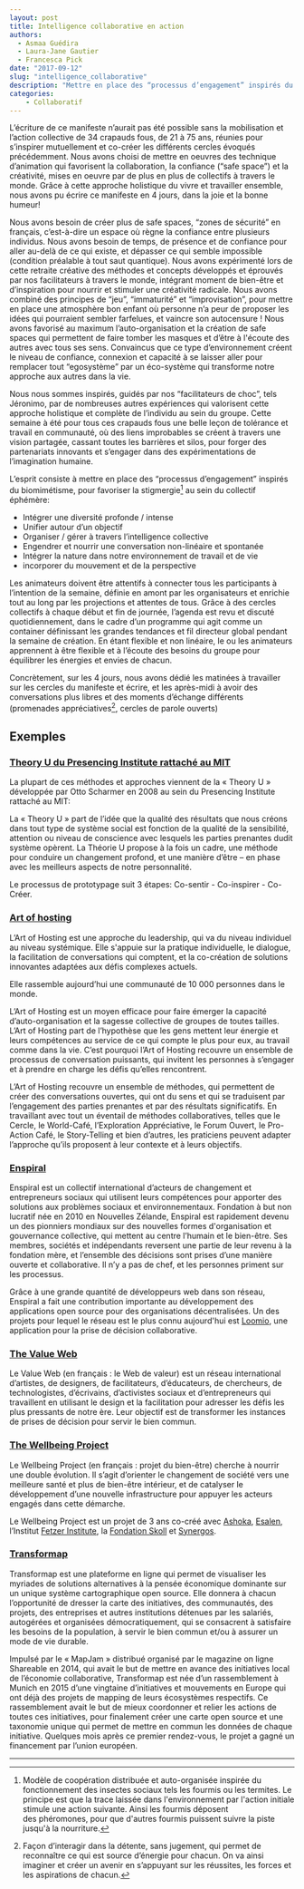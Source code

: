 ```yaml
---
layout: post
title: Intelligence collaborative en action
authors: 
  - Asmaa Guédira
  - Laura-Jane Gautier
  - Francesca Pick
date: "2017-09-12"
slug: "intelligence_collaborative"
description: "Mettre en place des “processus d’engagement” inspirés du biomimétisme, pour favoriser la stigmergie au sein du collectif éphémère."
categories:
    - Collaboratif
---
```


L’écriture de ce manifeste n’aurait pas été possible sans la mobilisation et l’action collective de 34 crapauds fous, de 21 à 75 ans, réunies pour s’inspirer mutuellement et co-créer les différents cercles évoqués précédemment. 
Nous avons choisi de mettre en oeuvres des technique d’animation qui favorisent la collaboration, la confiance (“safe space”) et la créativité, mises en oeuvre par de plus en plus de collectifs à travers le monde. Grâce à cette approche holistique du vivre et travailler ensemble, nous avons pu écrire ce manifeste en 4 jours, dans la joie et la bonne humeur!

Nous avons besoin de créer plus de safe spaces, “zones de sécurité” en français, c’est-à-dire un espace où règne la confiance entre plusieurs individus. Nous avons besoin de temps, de présence et de confiance pour aller au-delà de ce qui existe, et dépasser ce qui semble impossible (condition préalable à tout saut quantique). Nous avons expérimenté lors de cette retraite créative des méthodes et concepts développés et éprouvés par nos facilitateurs à travers le monde, intégrant moment de bien-être et d’inspiration pour nourrir et stimuler une créativité radicale. Nous avons combiné des principes de “jeu”, “immaturité” et “improvisation”, pour mettre en place une atmosphère bon enfant où personne n’a peur de proposer les idées qui pourraient sembler farfelues, et vaincre son autocensure ! Nous avons favorisé au maximum l’auto-organisation et la création de safe spaces qui permettent de faire tomber les masques et d’être à l'écoute des autres avec tous ses sens. Convaincus que ce type d’environnement créent le niveau de confiance, connexion et capacité à se laisser aller pour remplacer tout “egosystème” par un éco-système qui transforme notre approche aux autres dans la vie. 

Nous nous sommes inspirés, guidés par nos “facilitateurs de choc”, tels Jéronimo, par de nombreuses autres expériences qui valorisent cette approche holistique et complète de l’individu au sein du groupe. Cette semaine à été pour tous ces crapauds fous une belle leçon de tolérance et travail en communauté, où des liens improbables se créent à travers une vision partagée, cassant toutes les barrières et silos, pour forger des partenariats innovants et s’engager dans des expérimentations de l’imagination humaine.

L’esprit consiste à mettre en place des “processus d’engagement” inspirés du biomimétisme, pour favoriser la stigmergie[^1] au sein du collectif éphémère: 

- Intégrer une diversité profonde / intense
- Unifier autour d’un objectif
- Organiser / gérer à travers l’intelligence collective
- Engendrer et nourrir une conversation non-linéaire et spontanée 
- Intégrer la nature dans notre environnement de travail et de vie
- incorporer du mouvement et de la perspective 

Les animateurs doivent être attentifs à connecter tous les participants à l’intention de la semaine, définie en amont par les organisateurs et enrichie tout au long par les projections et attentes de tous. Grâce à des cercles collectifs à chaque début et fin de journée, l’agenda est revu et discuté quotidiennement, dans le cadre d’un programme qui agit comme un container définissant les grandes tendances et fil directeur global pendant la semaine de création. En étant flexible et non linéaire, le ou les animateurs apprennent à être flexible et à l’écoute des besoins du groupe pour équilibrer les énergies et envies de chacun. 

Concrètement, sur les 4 jours, nous avons dédié les matinées à travailler sur les cercles du manifeste et écrire, et les après-midi à avoir des conversations plus libres et des moments d’échange différents (promenades appréciatives[^2], cercles de parole ouverts)


## Exemples 

### [Theory U du Presencing Institute rattaché au MIT][1]

La plupart de ces méthodes et approches viennent de la « Theory U » développée par Otto Scharmer en 2008 au sein du Presencing Institute rattaché au MIT: 

La « Theory U » part de l’idée que la qualité des résultats que nous créons dans tout type de système social est fonction de la qualité de la sensibilité, attention ou niveau de conscience avec lesquels les parties prenantes dudit système opèrent. La Théorie U propose à la fois un cadre, une méthode pour conduire un changement profond, et une manière d’être – en phase avec les meilleurs aspects de notre personnalité. 

Le processus de prototypage suit 3 étapes: Co-sentir - Co-inspirer - Co-Créer.

### [Art of hosting][2]

L’Art of Hosting est une approche du leadership, qui va du niveau individuel au niveau systémique. Elle s'appuie sur la pratique individuelle, le dialogue, la facilitation de conversations qui comptent, et la co-création de solutions innovantes adaptées aux défis complexes actuels. 

Elle rassemble aujourd’hui une communauté de 10 000 personnes dans le monde. 

L’Art of Hosting est un moyen efficace pour faire émerger la capacité d’auto-organisation et la sagesse collective de groupes de toutes tailles. L’Art of Hosting part de l’hypothèse que les gens mettent leur énergie et leurs compétences au service de ce qui compte le plus pour eux, au travail comme dans la vie. C’est pourquoi l’Art of Hosting recouvre un ensemble de processus de conversation puissants, qui invitent les personnes à s’engager et à prendre en charge les défis qu’elles rencontrent.

L’Art of Hosting recouvre un ensemble de méthodes, qui permettent de créer des conversations ouvertes, qui ont du sens et qui se traduisent par l’engagement des parties prenantes et par des résultats significatifs. En travaillant avec tout un éventail de méthodes collaboratives, telles que le Cercle, le World-Café, l’Exploration Appréciative, le Forum Ouvert, le Pro-Action Café, le Story-Telling et bien d’autres, les praticiens peuvent adapter l’approche qu’ils proposent à leur contexte et à leurs objectifs.

### [Enspiral][3]
Enspiral est un collectif international d’acteurs de changement et entrepreneurs sociaux qui utilisent leurs compétences pour apporter des solutions aux problèmes sociaux et environnementaux. Fondation à but non lucratif née en 2010 en Nouvelles Zélande, Enspiral est rapidement devenu un des pionniers mondiaux sur des nouvelles formes d'organisation et gouvernance collective, qui mettent au centre l’humain et le bien-être. Ses membres, sociétés et indépendants reversent une partie de leur revenu à la fondation mère, et l’ensemble des décisions sont prises d’une manière ouverte et collaborative. Il n’y a pas de chef, et les personnes priment sur les processus. 

Grâce à une grande quantité de développeurs web dans son réseau, Enspiral a fait une contribution importante au développement des applications open source pour des organisations décentralisées. Un des projets pour lequel le réseau est le plus connu aujourd'hui est [Loomio][4], une application pour la prise de décision collaborative. 

### [The Value Web][5]

Le Value Web (en français : le Web de valeur) est un réseau international d’artistes, de designers, de facilitateurs, d’éducateurs, de chercheurs, de technologistes, d’écrivains, d’activistes sociaux et d’entrepreneurs qui travaillent en utilisant le design et la facilitation pour adresser les défis les plus pressants de notre ère. Leur objectif est de transformer les instances de prises de décision pour servir le bien commun.

### [The Wellbeing Project][6]

Le Wellbeing Project (en français : projet du bien-être) cherche à nourrir une double évolution. Il s’agit d’orienter le changement de société vers une meilleure santé et plus de bien-être intérieur, et de catalyser le développement d’une nouvelle infrastructure pour appuyer les acteurs engagés dans cette démarche.

Le Wellbeing Project est un projet de 3 ans co-créé avec [Ashoka][7], [Esalen][8], l’Institut [Fetzer Institute][9], la [Fondation Skoll][10] et [Synergos][11].

### [Transformap][12] 

Transformap est une plateforme en ligne qui permet de visualiser les myriades de solutions alternatives à la pensée économique dominante sur un unique système cartographique open source. Elle donnera à chacun l’opportunité de dresser la carte des initiatives, des communautés, des projets, des entreprises et autres institutions détenues par les salariés, autogérées et organisées démocratiquement, qui se consacrent à satisfaire les besoins de la population, à servir le bien commun et/ou à assurer un mode de vie durable.

Impulsé par le « MapJam » distribué organisé par le magazine on ligne Shareable en 2014, qui avait le but de mettre en avance des initiatives local de l’économie collaborative, Transformap est née d’un rassemblement à Munich en 2015 d’une vingtaine d’initiatives et mouvements en Europe qui ont déjà des projets de mapping de leurs écosystèmes respectifs. Ce rassemblement avait le but de mieux coordonner et relier les actions de toutes ces initiatives, pour finalement créer une carte open source et une taxonomie unique qui permet de mettre en commun les données de chaque initiative. Quelques mois après ce premier rendez-vous, le projet a gagné un financement par l’union européen. 


---

[1]: https://www.presencing.com/theoryu
[2]: http://www.artofhosting.org/fr/
[3]: https://enspiral.com/
[4]: https://www.loomio.org/
[5]: http://thevalueweb.org/
[6]: http://wellbeing-project.org/
[7]: https://www.ashoka.org/
[8]: http://www.esalen.org/
[9]: http://fetzer.org/work/projects/wellbeing-project
[10]: http://skoll.org/
[11]: http://www.synergos.org/wellbeing-project/
[12]: http://transformap.co/

[^1]: Modèle de coopération distribuée et auto-organisée inspirée du fonctionnement des insectes sociaux tels les fourmis ou les termites. Le principe est que la trace laissée dans l'environnement par l'action initiale stimule une action suivante. Ainsi les fourmis déposent des phéromones, pour que d'autres fourmis puissent suivre la piste jusqu'à la nourriture.
[^2]: Façon d’interagir dans la détente, sans jugement, qui permet de reconnaître ce qui est source d’énergie pour chacun. On va ainsi imaginer et créer un avenir en s’appuyant sur les réussites, les forces et les aspirations de chacun.
